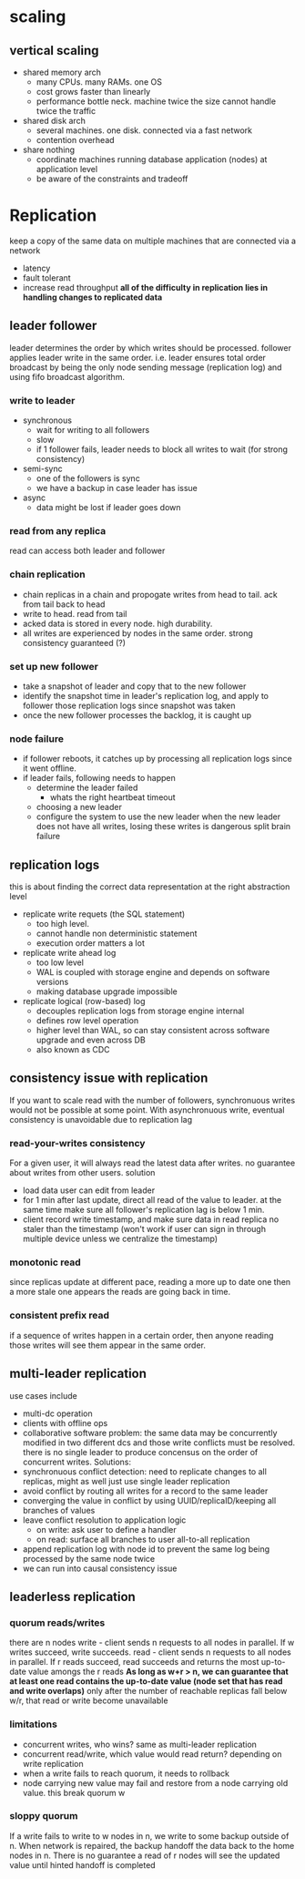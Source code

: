 # scaling
## vertical scaling
- shared memory arch
    - many CPUs. many RAMs. one OS
    - cost grows faster than linearly
    - performance bottle neck. machine twice the size cannot handle twice the traffic
- shared disk arch
    - several machines. one disk. connected via a fast network
    - contention overhead
- share nothing
    - coordinate machines running database application (nodes) at application level
    - be aware of the constraints and tradeoff
# Replication
keep a copy of the same data on multiple machines that are connected via a network
- latency
- fault tolerant
- increase read throughput
**all of the difficulty in replication lies in handling changes to replicated data**
## leader follower
leader determines the order by which writes should be processed. follower applies leader write in the same order. i.e. leader ensures total order broadcast by being the only node sending message (replication log) and using fifo broadcast algorithm.
### write to leader
- synchronous
    - wait for writing to all followers
    - slow
    - if 1 follower fails, leader needs to block all writes to wait (for strong consistency)
- semi-sync
    - one of the followers is sync
    - we have a backup in case leader has issue
- async
    - data might be lost if leader goes down
### read from any replica
read can access both leader and follower
### chain replication
- chain replicas in a chain and propogate writes from head to tail. ack from tail back to head
- write to head. read from tail
- acked data is stored in every node. high durability.
- all writes are experienced by nodes in the same order. strong consistency guaranteed (?)
### set up new follower
- take a snapshot of leader and copy that to the new follower
- identify the snapshot time in leader's replication log, and apply to follower those replication logs since snapshot was taken
- once the new follower processes the backlog, it is caught up
### node failure
- if follower reboots, it catches up by processing all replication logs since it went offline.
- if leader fails, following needs to happen
    - determine the leader failed
        - whats the right heartbeat timeout
    - choosing a new leader
    - configure the system to use the new leader
when the new leader does not have all writes, losing these writes is dangerous
split brain failure
## replication logs
this is about finding the correct data representation at the right abstraction level
- replicate write requets (the SQL statement)
    - too high level.
    - cannot handle non deterministic statement
    - execution order matters a lot 
- replicate write ahead log
    - too low level
    - WAL is coupled with storage engine and depends on software versions
    - making database upgrade impossible
- replicate logical (row-based) log
    - decouples replication logs from storage engine internal
    - defines row level operation
    - higher level than WAL, so can stay consistent across software upgrade and even across DB
    - also known as CDC
## consistency issue with replication
If you want to scale read with the number of followers, synchronuous writes would not be possible at some point.
With asynchronuous write, eventual consistency is unavoidable due to replication lag
### read-your-writes consistency
For a given user, it will always read the latest data after writes. no guarantee about writes from other users.
solution
- load data user can edit from leader
- for 1 min after last update, direct all read of the value to leader. at the same time make sure all follower's replication lag is below 1 min.
- client record write timestamp, and make sure data in read replica no staler than the timestamp (won't work if user can sign in through multiple device unless we centralize the timestamp)
### monotonic read
since replicas update at different pace, reading a more up to date one then a more stale one appears the reads are going back in time.
### consistent prefix read
if a sequence of writes happen in a certain order, then anyone reading those writes will see them appear in the same order.
## multi-leader replication
use cases include
- multi-dc operation
- clients with offline ops
- collaborative software
problem: the same data may be concurrently modified in two different dcs and those write conflicts must be resolved. there is no single leader to produce concensus on the order of concurrent writes.
Solutions:
- synchronuous conflict detection: need to replicate changes to all replicas, might as well just use single leader replication
- avoid conflict by routing all writes for a record to the same leader
- converging the value in conflict by using UUID/replicaID/keeping all branches of values
- leave conflict resolution to application logic
    - on write: ask user to define a handler
    - on read: surface all branches to user
all-to-all replication
- append replication log with node id to prevent the same log being processed by the same node twice
- we can run into causal consistency issue
## leaderless replication
### quorum reads/writes
there are n nodes
write - client sends n requests to all nodes in parallel. If w writes succeed, write succeeds.
read - client sends n requests to all nodes in parallel. If r reads succeed, read succeeds and returns the most up-to-date value amongs the r reads
**As long as w+r > n, we can guarantee that at least one read contains the up-to-date value (node set that has read and write overlaps)**
only after the number of reachable replicas fall below w/r, that read or write become unavailable
### limitations
- concurrent writes, who wins? same as multi-leader replication
- concurrent read/write, which value would read return? depending on write replication
- when a write fails to reach quorum, it needs to rollback
- node carrying new value may fail and restore from a node carrying old value. this break quorum w
### sloppy quorum
If a write fails to write to w nodes in n, we write to some backup outside of n. When network is repaired, the backup handoff the data back to the home nodes in n.
There is no guarantee a read of r nodes will see the updated value until hinted handoff is completed
